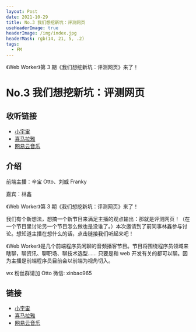 ```yaml
---
layout: Post
date: 2021-10-29
title: No.3 我们想挖新坑：评测网页
useHeaderImage: true
headerImage: /img/index.jpg
headerMask: rgb(14, 21, 5, .2)
tags:
  - FM
---
```


《Web Worker》第 3 期《我们想挖新坑：评测网页》来了！

<!-- more -->

# No.3 我们想挖新坑：评测网页

## 收听链接

- [小宇宙](https://www.xiaoyuzhoufm.com/episode/617b8b45c890259cb983e27d)
- [喜马拉雅](https://www.ximalaya.com/sound/466970960)
- [网易云音乐](https://music.163.com/#/program?id=2494195648)

## 介绍

前端主播：辛宝 Otto、刘威 Franky

嘉宾：林鑫

《Web Worker》第 3 期《我们想挖新坑：评测网页》来了！

我们有个新想法，想搞一个新节目来满足主播的观点输出：那就是评测网页！（在一个节目里讨论另一个节目怎么做也是没谁了。）本次邀请到了前同事林鑫参与讨论。想知道主播在想什么的话，点击链接我们听起来吧！

《Web Worker》是几个前端程序员闲聊的音频播客节目。节目将围绕程序员领域来瞎聊，聊资讯、聊职场、聊技术选型...... 只要是和 web 开发有关的都可以聊。因为主播是前端程序员目前会以前端为视角切入。

wx 粉丝群请加 Otto 微信: xinbao965

## 链接

- [小宇宙](https://www.xiaoyuzhoufm.com/episodes/617b8b45c890259cb983e27d)
- [喜马拉雅](https://www.ximalaya.com/keji/53240139/466970960)
- [网易云音乐](https://music.163.com/#/program?id=2494195648)
